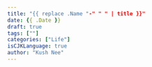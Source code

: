 ```yaml
---
title: "{{ replace .Name "-" " " | title }}"
date: {{ .Date }}
draft: true
tags: [""]
categories: ["Life"]
isCJKLanguage: true
author: "Kush Nee"
---
```



